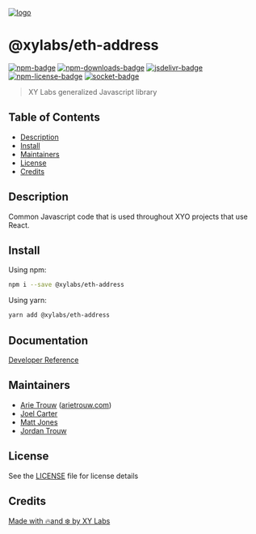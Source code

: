 [![logo][]](https://xylabs.com)

# @xylabs/eth-address

[![npm-badge][]][npm-link]
[![npm-downloads-badge][]][npm-link]
[![jsdelivr-badge][]][jsdelivr-link]
[![npm-license-badge][]](LICENSE)
[![socket-badge][]][socket-link]

> XY Labs generalized Javascript library 

## Table of Contents

-   [Description](#description)
-   [Install](#install)
-   [Maintainers](#maintainers)
-   [License](#license)
-   [Credits](#credits)

## Description

Common Javascript code that is used throughout XYO projects that use React.

## Install

Using npm:

```sh
npm i --save @xylabs/eth-address
```

Using yarn:

```sh
yarn add @xylabs/eth-address
```

## Documentation
[Developer Reference](https://xylabs.github.io/sdk-js)

## Maintainers

-   [Arie Trouw](https://github.com/arietrouw) ([arietrouw.com](https://arietrouw.com))
-   [Joel Carter](https://github.com/JoelBCarter)
-   [Matt Jones](https://github.com/jonesmac)
-   [Jordan Trouw](https://github.com/jordantrouw)

## License

See the [LICENSE](LICENSE) file for license details

## Credits

[Made with 🔥and ❄️ by XY Labs](https://xylabs.com)

[logo]: https://cdn.xy.company/img/brand/XYPersistentCompany_Logo_Icon_Colored.svg

[npm-badge]: https://img.shields.io/npm/v/@xylabs/eth-address.svg
[npm-link]: https://www.npmjs.com/package/@xylabs/eth-address

[npm-downloads-badge]: https://img.shields.io/npm/dw/@xylabs/eth-address
[npm-license-badge]: https://img.shields.io/npm/l/@xylabs/eth-address

[jsdelivr-badge]: https://data.jsdelivr.com/v1/package/npm/@xylabs/eth-address/badge
[jsdelivr-link]: https://www.jsdelivr.com/package/npm/@xylabs/eth-address

[socket-badge]: https://socket.dev/api/badge/npm/package/@xylabs/eth-address
[socket-link]: https://socket.dev/npm/package/@xylabs/eth-address